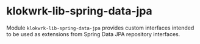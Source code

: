 # klokwrk-lib-spring-data-jpa

Module `klokwrk-lib-spring-data-jpa` provides custom interfaces intended to be used as extensions from Spring Data JPA repository interfaces.
